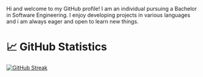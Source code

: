 Hi and welcome to my GitHub profile! I am an individual pursuing a Bachelor in Software Engineering. I enjoy developing projects in various languages and i am always eager and open to learn new things.

# 📈 GitHub Statistics
[![GitHub Streak](https://streak-stats.demolab.com?user=eiansiah&theme=dark&hide_border=true)](https://git.io/streak-stats)
<!--
**eiansiah/eiansiah** is a ✨ _special_ ✨ repository because its `README.md` (this file) appears on your GitHub profile.

Here are some ideas to get you started:

- 🔭 I’m currently working on ...
- 🌱 I’m currently learning ...
- 👯 I’m looking to collaborate on ...
- 🤔 I’m looking for help with ...
- 💬 Ask me about ...
- 📫 How to reach me: ...
- 😄 Pronouns: ...
- ⚡ Fun fact: ...
-->
